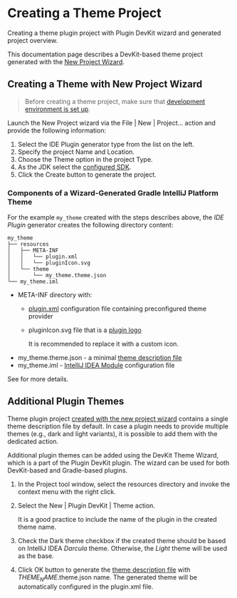 # Creating a Theme Project

<!-- Copyright 2000-2023 JetBrains s.r.o. and contributors. Use of this source code is governed by the Apache 2.0 license. -->

<link-summary>Creating a theme plugin project with Plugin DevKit wizard and generated project overview.</link-summary>

This documentation page describes a DevKit-based theme project generated with the [New Project Wizard](https://www.jetbrains.com/help/idea/new-project-wizard.html).

## Creating a Theme with New Project Wizard

> Before creating a theme project, make sure that [development environment is set up](setting_up_theme_environment.md).

<procedure title="Create Theme Plugin" id="create-theme">

Launch the <control>New Project</control> wizard via the <ui-path>File | New | Project...</ui-path> action and provide the following information:
1. Select the <control>IDE Plugin</control> generator type from the list on the left.
2. Specify the project <control>Name</control> and <control>Location</control>.
3. Choose the <control>Theme</control> option in the project <control>Type</control>.
4. As the <control>JDK</control> select the [configured SDK](setting_up_theme_environment.md#configuring-intellij-platform-plugin-sdk).
5. Click the <control>Create</control> button to generate the project.

</procedure>

### Components of a Wizard-Generated Gradle IntelliJ Platform Theme

For the example `my_theme` created with the steps describes above, the _IDE Plugin_ generator creates the following directory content:

```text
my_theme
├── resources
│   ├── META-INF
│   │   └── plugin.xml
│   │   └── pluginIcon.svg
│   └── theme
│       └── my_theme.theme.json
└── my_theme.iml
```

- <path>META-INF</path> directory with:
  - <path>[plugin.xml](plugin_configuration_file.md)</path> configuration file containing preconfigured theme provider
  - <path>pluginIcon.svg</path> file that is a [plugin logo](plugin_icon_file.md)

    It is recommended to replace it with a custom icon.
- <path>my_theme.theme.json</path> - a minimal [theme description file](themes_customize.md#introduction-to-theme-description-file-syntax)
- <path>my_theme.iml</path> - [IntelliJ IDEA Module](https://www.jetbrains.com/help/idea/creating-and-managing-modules.html) configuration file

See [](theme_structure.md) for more details.

## Additional Plugin Themes

Theme plugin project [created with the new project wizard](#create-theme) contains a single theme description file by default.
In case a plugin needs to provide multiple themes (e.g., dark and light variants), it is possible to add them with the dedicated action.

Additional plugin themes can be added using the DevKit Theme Wizard, which is a part of the <control>Plugin DevKit</control> plugin.
The wizard can be used for both DevKit-based and Gradle-based plugins.

<procedure title="Add Theme" id="add-theme">

1. In the <control>Project</control> tool window, select the <path>resources</path> directory and invoke the context menu with the right click.
2. Select the <ui-path>New | Plugin DevKit | Theme</ui-path> action.

   It is a good practice to include the name of the plugin in the created theme name.
3. Check the <control>Dark theme</control> checkbox if the created theme should be based on IntelliJ IDEA _Darcula_ theme.
   Otherwise, the _Light_ theme will be used as the base.
4. Click <control>OK</control> button to generate the [theme description file](themes_customize.md#introduction-to-theme-description-file-syntax) with <path>$THEME_NAME$.theme.json</path> name. The generated theme will be automatically configured in the <path>plugin.xml</path> file.

</procedure>
